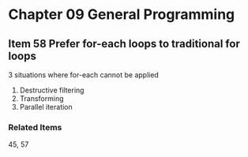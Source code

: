 # Chapter 09 General Programming

## Item 58 Prefer for-each loops to traditional for loops

3 situations where for-each cannot be applied
<ol>
    <li>Destructive filtering</li>
    <li>Transforming</li>
    <li>Parallel iteration</li>
</ol>

### Related Items

45, 57

